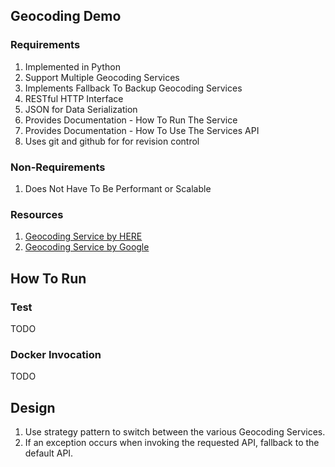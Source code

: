 ## Geocoding Demo

### Requirements

1. Implemented in Python
1. Support Multiple Geocoding Services
1. Implements Fallback To Backup Geocoding Services
1. RESTful HTTP Interface
1. JSON for Data Serialization
1. Provides Documentation - How To Run The Service
1. Provides Documentation - How To Use The Services API
1. Uses git and github for for revision control

### Non-Requirements

1. Does Not Have To Be Performant or Scalable

### Resources

1. [Geocoding Service by HERE](https://developer.here.com/documentation/geocoder/topics/quick-start.html)
1. [Geocoding Service by Google](https://developers.google.com/maps/documentation/geocoding/start##Design)

## How To Run

### Test
TODO

### Docker Invocation
TODO

## Design

1. Use strategy pattern to switch between the various Geocoding Services.
1. If an exception occurs when invoking the requested API, fallback to the default API.

